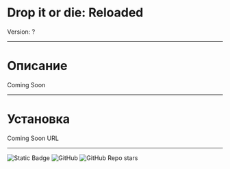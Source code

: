 # Drop it or die: Reloaded
Version: ?
****
# Описание
Coming Soon
****
# Установка
Coming Soon URL
****
![Static Badge](https://img.shields.io/badge/Crufix-Drop_it_or_Die-Oxygen)
![GitHub](https://img.shields.io/github/license/GoodVaib/Drop-it-or-Die)
![GitHub Repo stars](https://img.shields.io/github/stars/GoodVaib/Drop-it-or-Die)
<!-- ![GitHub top language](https://img.shields.io/github/languages/top/GoodVaib/Drop-it-or-Die) -->
<!-- ![GitHub](https://img.shields.io/github/license/GoodVaib/Drop-it-or-Die) -->
